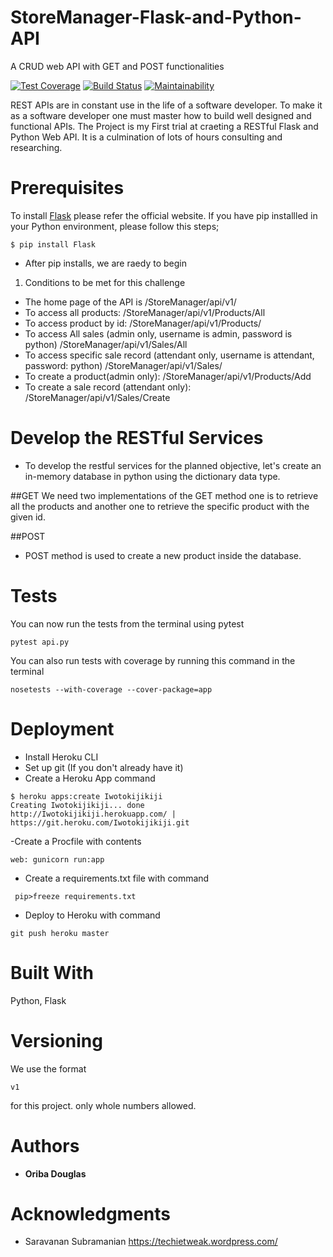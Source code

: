 # StoreManager-Flask-and-Python-API
A CRUD web API with GET and POST functionalities 

[![Test Coverage](https://api.codeclimate.com/v1/badges/a99a88d28ad37a79dbf6/test_coverage)](https://codeclimate.com/github/codeclimate/codeclimate/test_coverage)
[![Build Status](https://travis-ci.org/bearded7/StoreManager-Flask-and-Python-API.svg?branch=develop)](https://travis-ci.org/bearded7/StoreManager-Flask-and-Python-API?branch=develop)
[![Maintainability](https://api.codeclimate.com/v1/badges/de3d25a8dafaada7833c/maintainability)](https://codeclimate.com/github/bearded7/StoreManager-Flask-and-Python-API/maintainability)

REST APIs are in constant use in the life of a software developer. To make it as a software developer one must master how to build well designed and  functional APIs.
The Project is my First trial at craeting a RESTful Flask and Python Web API.
It is a culmination of lots of hours consulting and researching.

# Prerequisites

 To install [Flask](http://flask.pocoo.org/) please refer the official website. If you have pip installled in your Python environment, please follow this steps;
```
$ pip install Flask
```
- After pip installs, we are raedy to begin

1. Conditions to be met for this challenge

- The home page of the API is /StoreManager/api/v1/
- To access all products: /StoreManager/api/v1/Products/All
- To access product by id: /StoreManager/api/v1/Products/<productId>
- To access All sales (admin only, username is admin, password is python) /StoreManager/api/v1/Sales/All
- To access specific sale record (attendant only, username is attendant, password: python) /StoreManager/api/v1/Sales/<salesId>
- To create a product(admin only): /StoreManager/api/v1/Products/Add
- To create a sale record (attendant only): /StoreManager/api/v1/Sales/Create


# Develop the RESTful Services

- To develop the restful services for the planned objective, let's create an in-memory database in python using the dictionary data type.

##GET
We need two implementations of the GET method one is to retrieve all the products and another one to retrieve the specific product with the given id.

##POST
- POST method is used to create a new product inside the database.


# Tests

You can now run the tests from the terminal using pytest
```
pytest api.py 
```
You can also run tests with coverage by running this command in the terminal
```
nosetests --with-coverage --cover-package=app
```

# Deployment

- Install Heroku CLI
- Set up git (If you don't already have it)
- Create a Heroku App  command 

```
$ heroku apps:create Iwotokijikiji
Creating Iwotokijikiji... done
http://Iwotokijikiji.herokuapp.com/ | https://git.heroku.com/Iwotokijikiji.git
```

-Create a Procfile with contents 

```
web: gunicorn run:app
```

- Create a requirements.txt file with command 

```
 pip>freeze requirements.txt
```

- Deploy to Heroku with command  

``` 
git push heroku master
```

# Built With

 Python, Flask


# Versioning
  
We use the format   
``` 
v1
```
for this project. only whole numbers allowed. 

# Authors

* **Oriba Douglas** 


# Acknowledgments

* Saravanan Subramanian https://techietweak.wordpress.com/


